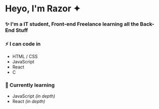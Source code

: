 # Heyo, I'm Razor ✦

### ✨ I'm a **IT student**, **Front-end Freelance** learning all the **Back-End Stuff**

### ⚡ I can code in 

 - HTML / CSS
 - JavaScript
 - React 
 - C
 
 ### 🌱 Currently learning
  - JavaScript *(in depth)*
  - React *(in depth)*
  
 

<!--
**RazorTheWolf/RazorTheWolf** is a ✨ _special_ ✨ repository because its `README.md` (this file) appears on your GitHub profile.
-->
